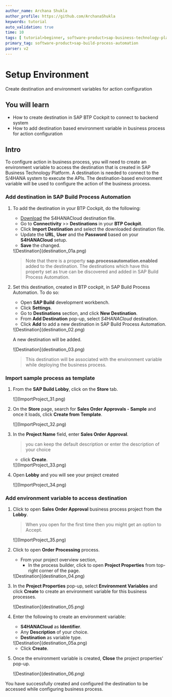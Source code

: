 ```yaml
---
author_name: Archana Shukla
author_profile: https://github.com/ArchanaShukla
keywords: tutorial
auto_validation: true
time: 10
tags: [ tutorial>beginner, software-product>sap-business-technology-platform]
primary_tag: software-product>sap-build-process-automation
parser: v2
---
```


# Setup Environment
<!-- description --> Create destination and environment variables for action configuration

## You will learn
  - How to create destination in SAP BTP Cockpit to connect to backend system
  - How to add destination based environment variable in business process for action configuration

## Intro
To configure action in business process, you will need to create an environment variable to access the destination that is created in SAP Business Technology Platform. A destination is needed to connect to the S/4HANA system to execute the APIs. The destination-based environment variable will be used to configure the action of the business process.


### Add destination in SAP Build Process Automation

1. To add the destination in your BTP Cockpit, do the following:

    - [Download](https://github.com/sap-tutorials/sap-build-process-automation/blob/main/tutorials/spa-process-action-setupenv/S4HANACloud) the S4HANACloud destination file.
    - Go to **Connectivity** >> **Destinations** in your **BTP Cockpit**.
    - Click **Import Destination** and select the downloaded destination file.
    - Update the **URL**, **User** and the **Password** based on your **S4HANACloud** setup.
    - **Save** the changed.

    <!-- border -->![Destination](destination_01a.png)

    > Note that there is a property **sap.processautomation.enabled** added to the destination. The destinations which have this property set as true can be discovered and added in SAP Build Process Automation.

2. Set this destination, created in BTP cockpit, in SAP Build Process Automation. To do so:

    - Open **SAP Build** development workbench.
    - Click **Settings**.
    - Go to **Destinations** section, and click **New Destination**.
    - From **Add Destination** pop-up, select *S4HANACloud* destination.
    - Click **Add** to add a new destination in SAP Build Process Automation.

    <!-- border -->![Destination](destination_02.png)

    A new destination will be added.

    <!-- border -->![Destination](destination_03.png)

    > This destination will be associated with the environment variable while deploying the business process.

### Import sample process as template

1. From the **SAP Build Lobby**, click on the **Store** tab.

    <!-- border -->![](ImportProject_31.png)

2. On the **Store** page, search for **Sales Order Approvals - Sample** and once it loads, click **Create from Template**.

    <!-- border -->![](ImportProject_32.png)

3. In the **Project Name** field, enter **Sales Order Approval**.
    > you can keep the default description or enter the description of your choice

    - click **Create**.

    <!-- border -->![](ImportProject_33.png)

4. Open **Lobby** and you will see your project created

    <!-- border -->![](ImportProject_34.png)

### Add environment variable to access destination

1. Click to open **Sales Order Approval** business process project from the **Lobby**.
    > When you open for the first time then you might get an option to Accept.

    <!-- border -->![](ImportProject_35.png)

2. Click to open **Order Processing** process.
    - From your project overview section,
        - In the process builder, click to open **Project Properties** from top-right corner of the page.

    <!-- border -->![Destination](destination_04.png)

3. In the **Project Properties** pop-up, select **Environment Variables** and click **Create** to create an environment variable for this business processes.

    <!-- border -->![Destination](destination_05.png)

4. Enter the following to create an environment variable:

    - **S4HANACloud** as **Identifier**.
    - Any **Description** of your choice.
    - **Destination** as variable type.

    <!-- border -->![Destination](destination_05a.png)

    - Click **Create**.

5. Once the environment variable is created, **Close** the project properties' pop-up.

    <!-- border -->![Destination](destination_06.png)

You have successfully created and configured the destination to be accessed while configuring business process.
